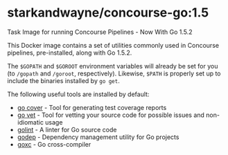 starkandwayne/concourse-go:1.5
==============================

Task Image for running Concourse Pipelines - Now With Go 1.5.2

This Docker image contains a set of utilities commonly used in
Concourse pipelines, pre-installed, along with Go 1.5.2.

The `$GOPATH` and `$GOROOT` environment variables will already be
set for you (to `/gopath` and `/goroot`, respectively).  Likewise,
`$PATH` is properly set up to include the binaries installed by
`go get`.

The following useful tools are installed by default:

- [go cover][gocover] - Tool for generating test coverage reports
- [go vet][govet] - Tool for vetting your source code for possible
  issues and non-idiomatic usage
- [golint][golint] - A linter for Go source code
- [godep][godep] - Dependency management utility for Go projects
- [goxc][goxc] - Go cross-compiler




[gocover]: https://godoc.org/golang.org/x/tools/cmd/cover
[govet]:   https://godoc.org/golang.org/x/tools/cmd/vet
[golint]:  https://github.com/golang/lint
[godep]:   https://github.com/tools/godep
[goxc]:    https://github.com/laher/goxc
